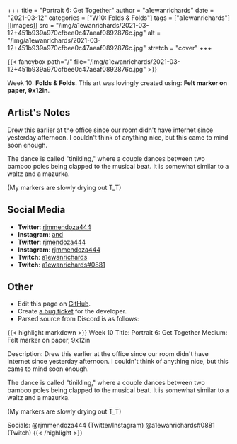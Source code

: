 +++
title =       "Portrait 6: Get Together"
author =      "a1ewanrichards"
date =        "2021-03-12"
categories =  ["W10: Folds & Folds"]
tags =        ["a1ewanrichards"]
[[images]]
                      src = "/img/a1ewanrichards/2021-03-12+451b939a970cfbee0c47aeaf0892876c.jpg"
                      alt = "/img/a1ewanrichards/2021-03-12+451b939a970cfbee0c47aeaf0892876c.jpg"
                      stretch = "cover"
+++


{{< fancybox path="/" file="/img/a1ewanrichards/2021-03-12+451b939a970cfbee0c47aeaf0892876c.jpg" >}}


Week 10: **Folds & Folds**. This art was lovingly created using: **Felt marker on paper, 9x12in**.

## Artist's Notes

Drew this earlier at the office since our room didn't have internet since yesterday afternoon. I couldn't think of anything nice, but this came to mind soon enough.

The dance is called "tinikling," where a couple dances between two bamboo poles being clapped to the musical beat. It is somewhat similar to a waltz and a mazurka. 

(My markers are slowly drying out T_T)

## Social Media

- **Twitter**: [rjmmendoza444]()
- **Instagram**: [and]()
- **Twitter**: [rjmendoza444]()
- **Instagram**: [rjmmendoza444]()
- **Twitch**: [a1ewanrichards]()
- **Twitch**: [a1ewanrichards#0881]()


## Other

- Edit this page on [GitHub](https://github.com/teaminkling/web-refresh/edit/main/blog/content/blog/a1ewanrichards-week-10-aaa2.md).
- Create [a bug ticket](https://github.com/teaminkling/web-refresh/issues/new?assignees=&labels=bug&template=problem-report.md&title=) for the developer.
- Parsed source from Discord is as follows:

{{< highlight markdown >}}
Week 10
Title: Portrait 6: Get Together
Medium: Felt marker on paper, 9x12in

Description: Drew this earlier at the office since our room didn't have internet since yesterday afternoon. I couldn't think of anything nice, but this came to mind soon enough.

The dance is called "tinikling," where a couple dances between two bamboo poles being clapped to the musical beat. It is somewhat similar to a waltz and a mazurka. 

(My markers are slowly drying out T_T)

Socials: @rjmmendoza444 (Twitter/Instagram)
@a1ewanrichards#0881 (Twitch)
{{< /highlight >}}